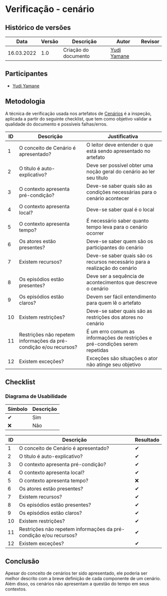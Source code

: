 # Verificação - cenário

## Histórico de versões
| Data       | Versão | Descrição            | Autor                                       | Revisor |
| ---------- | ------ | -------------------- | ------------------------------------------- | ------- |
| 16.03.2022 | 1.0    | Criação do documento | [Yudi Yamane](https://github.com/yudi-azvd) |         |

## Participantes

- [Yudi Yamane](https://github.com/yudi-azvd)

## Metodologia

A técnica de verificação usada nos artefatos de [Cenários](/2021.2-AntennaPod/modelagem/cenarios/) 
é a inspeção, aplicada a partir do seguinte checklist, que tem como objetivo validar
a qualidade do documento e possíveis falhas/erros. 

| ID  | Descrição                                                         | Justificativa                                                                |
| --- | ----------------------------------------------------------------- | ---------------------------------------------------------------------------- |
| 1   | O conceito de Cenário é apresentado?                              | O leitor deve entender o que está sendo apresentado no artefato              |
| 2   | O título é auto-explicativo?                                      | Deve ser possível obter uma noção geral do cenário ao ler seu título         |
| 3   | O contexto apresenta pré-condição?                                | Deve-se saber quais são as condições necessárias para o cenário acontecer                                                                             |
| 4   | O contexto apresenta local?                                       | Deve-se saber qual é o local                                                 |
| 5   | O contexto apresenta tempo?                                       | É necessário saber quanto tempo leva para o cenário ocorrer                  |
| 6   | Os atores estão presentes?                                        | Deve-se saber quem são os participantes do cenário                           |
| 7   | Existem recursos?                                                 | Deve-se saber quais são os recursos necessário para a realização do cenário  |
| 8   | Os episódios estão presentes?                                     | Deve ser a sequência de acontecimentos que descreve o cenário              |
| 9   | Os episódios estão claros?                                        | Devem ser fácil entendimento para quem lê o artefato                                                                             |
| 10  | Existem restrições?                                               | Deve-se saber quais são as restrições dos atores no cenário                  |
| 11  | Restrições não repetem informações da pré-condição e/ou recursos? | É um erro comum as informações de restrições e pré-condições serem repetidas |
| 12  | Existem exceções?                                                 | Exceções são situações o ator não atinge seu objetivo                        |

## Checklist

### Diagrama de Usabilidade

| Símbolo | Descrição |
| ------- | --------- |
| ✔      | Sim       |
| ❌      | Não       |

| ID  | Descrição                                                         | Resultado |
| --- | ----------------------------------------------------------------- | --------- |
| 1   | O conceito de Cenário é apresentado?                              | ✔        |
| 2   | O título é auto-explicativo?                                      | ✔        |
| 3   | O contexto apresenta pré-condição?                                | ✔        |
| 4   | O contexto apresenta local?                                       | ✔        |
| 5   | O contexto apresenta tempo?                                       | ❌        |
| 6   | Os atores estão presentes?                                        | ✔        |
| 7   | Existem recursos?                                                 | ✔        |
| 8   | Os episódios estão presentes?                                     | ✔        |
| 9   | Os episódios estão claros?                                        | ✔        |
| 10  | Existem restrições?                                               | ✔        |
| 11  | Restrições não repetem informações da pré-condição e/ou recursos? | ✔        |
| 12  | Existem exceções?                                                 | ✔        |

## Conclusão

Apesar do conceito de cenários ter sido apresentado, ele poderia ser melhor 
descrito com a breve definição de cada componente de um cenário. Além disso, os
cenários não apresentam a questão do tempo em seus contextos.
